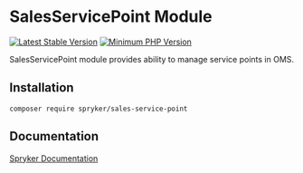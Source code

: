 # SalesServicePoint Module
[![Latest Stable Version](https://poser.pugx.org/spryker/sales-service-point/v/stable.svg)](https://packagist.org/packages/spryker/sales-service-point)
[![Minimum PHP Version](https://img.shields.io/badge/php-%3E%3D%208.0-8892BF.svg)](https://php.net/)

SalesServicePoint module provides ability to manage service points in OMS.

## Installation

```
composer require spryker/sales-service-point
```

## Documentation

[Spryker Documentation](https://docs.spryker.com)
